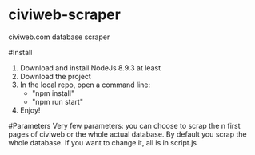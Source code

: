 # civiweb-scraper
civiweb.com database scraper

#Install
1) Download and install NodeJs 8.9.3 at least
2) Download the project
3) In the local repo, open a command line:
    - "npm install"
    - "npm run start"
4) Enjoy!

#Parameters
Very few parameters: you can choose to scrap the n first pages of civiweb or the whole actual database.
By default you scrap the whole database.
If you want to change it, all is in script.js
